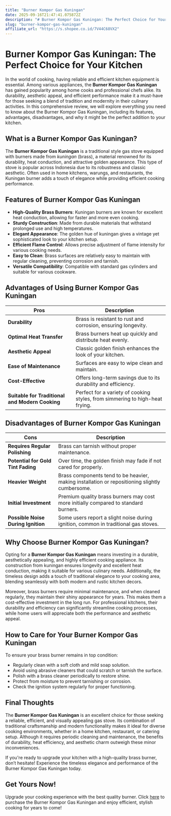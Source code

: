 ```yaml
---
title: "Burner Kompor Gas Kuningan"
date: 2025-09-16T21:47:41.075872Z
description: "# Burner Kompor Gas Kuningan: The Perfect Choice for Your Kitchen..."
slug: "burner-kompor-gas-kuningan"
affiliate_url: "https://s.shopee.co.id/7V44C68VX2"
---
```

# Burner Kompor Gas Kuningan: The Perfect Choice for Your Kitchen

In the world of cooking, having reliable and efficient kitchen equipment is essential. Among various appliances, the **Burner Kompor Gas Kuningan** has gained popularity among home cooks and professional chefs alike. Its durability, aesthetic appeal, and efficient performance make it a must-have for those seeking a blend of tradition and modernity in their culinary activities. In this comprehensive review, we will explore everything you need to know about the Burner Kompor Gas Kuningan, including its features, advantages, disadvantages, and why it might be the perfect addition to your kitchen.

## What is a Burner Kompor Gas Kuningan?

The **Burner Kompor Gas Kuningan** is a traditional style gas stove equipped with burners made from *kuningan* (brass), a material renowned for its durability, heat conduction, and attractive golden appearance. This type of stove is popular across Indonesia due to its robustness and classic aesthetic. Often used in home kitchens, warungs, and restaurants, the Kuningan burner adds a touch of elegance while providing efficient cooking performance.

## Features of Burner Kompor Gas Kuningan

- **High-Quality Brass Burners**: Kuningan burners are known for excellent heat conduction, allowing for faster and more even cooking.
- **Sturdy Construction**: Made from durable materials that withstand prolonged use and high temperatures.
- **Elegant Appearance**: The golden hue of kuningan gives a vintage yet sophisticated look to your kitchen setup.
- **Efficient Flame Control**: Allows precise adjustment of flame intensity for various cooking needs.
- **Easy to Clean**: Brass surfaces are relatively easy to maintain with regular cleaning, preventing corrosion and tarnish.
- **Versatile Compatibility**: Compatible with standard gas cylinders and suitable for various cookware.

## Advantages of Using Burner Kompor Gas Kuningan

| **Pros** | **Description** |
|------------|-----------------|
| **Durability** | Brass is resistant to rust and corrosion, ensuring longevity. |
| **Optimal Heat Transfer** | Brass burners heat up quickly and distribute heat evenly. |
| **Aesthetic Appeal** | Classic golden finish enhances the look of your kitchen. |
| **Ease of Maintenance** | Surfaces are easy to wipe clean and maintain. |
| **Cost-Effective** | Offers long-term savings due to its durability and efficiency. |
| **Suitable for Traditional and Modern Cooking** | Perfect for a variety of cooking styles, from simmering to high-heat frying. |

## Disadvantages of Burner Kompor Gas Kuningan

| **Cons** | **Description** |
|--------------|------------------|
| **Requires Regular Polishing** | Brass can tarnish without proper maintenance. |
| **Potential for Gold Tint Fading** | Over time, the golden finish may fade if not cared for properly. |
| **Heavier Weight** | Brass components tend to be heavier, making installation or repositioning slightly cumbersome. |
| **Initial Investment** | Premium quality brass burners may cost more initially compared to standard burners. |
| **Possible Noise During Ignition** | Some users report a slight noise during ignition, common in traditional gas stoves. |

## Why Choose Burner Kompor Gas Kuningan?

Opting for a **Burner Kompor Gas Kuningan** means investing in a durable, aesthetically appealing, and highly efficient cooking appliance. Its construction from kuningan ensures longevity and excellent heat conduction, making it suitable for various culinary needs. Additionally, the timeless design adds a touch of traditional elegance to your cooking area, blending seamlessly with both modern and rustic kitchen decors.

Moreover, brass burners require minimal maintenance, and when cleaned regularly, they maintain their shiny appearance for years. This makes them a cost-effective investment in the long run. For professional kitchens, their durability and efficiency can significantly streamline cooking processes, while home users will appreciate both the performance and aesthetic appeal.

## How to Care for Your Burner Kompor Gas Kuningan

To ensure your brass burner remains in top condition:

- Regularly clean with a soft cloth and mild soap solution.
- Avoid using abrasive cleaners that could scratch or tarnish the surface.
- Polish with a brass cleaner periodically to restore shine.
- Protect from moisture to prevent tarnishing or corrosion.
- Check the ignition system regularly for proper functioning.

## Final Thoughts

The **Burner Kompor Gas Kuningan** is an excellent choice for those seeking a reliable, efficient, and visually appealing gas stove. Its combination of traditional craftsmanship and modern functionality makes it ideal for diverse cooking environments, whether in a home kitchen, restaurant, or catering setup. Although it requires periodic cleaning and maintenance, the benefits of durability, heat efficiency, and aesthetic charm outweigh these minor inconveniences.

If you're ready to upgrade your kitchen with a high-quality brass burner, don’t hesitate! Experience the timeless elegance and performance of the Burner Kompor Gas Kuningan today.

## Get Yours Now!

Upgrade your cooking experience with the best quality burner. Click [here](https://s.shopee.co.id/7V44C68VX2) to purchase the Burner Kompor Gas Kuningan and enjoy efficient, stylish cooking for years to come!